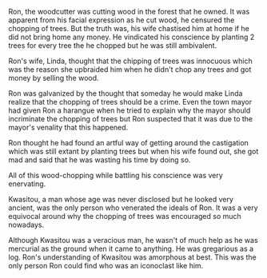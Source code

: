 
Ron, the woodcutter was cutting wood in the forest that he owned. It was apparent from his facial expression as he cut wood, he censured the chopping of trees. But the truth was, his wife chastised him at home if he did not bring home any money. He vindicated his conscience by planting 2 trees for every tree the he chopped but he was still ambivalent.

Ron's wife, Linda, thought that the chipping of trees was innocuous which was the reason she upbraided him when he didn't chop any trees and got money by selling the wood.

Ron was galvanized by the thought that someday he would make Linda realize that the chopping of trees should be a crime. Even the town mayor had given Ron a harangue when he tried to explain why the mayor should incriminate the chopping of trees but Ron suspected that it was due to the mayor's venality that this happened.

Ron thought he had found an artful way of getting around the castigation which was still extant by planting trees but when his wife found out, she got mad and said that he was wasting his time by doing so.

All of this wood-chopping while battling his conscience was very enervating.

Kwasitou, a man whose age was never disclosed but he looked very ancient, was the only person who venerated the ideals of Ron. It was a very equivocal around why the chopping of trees was encouraged so much nowadays.

Although Kwasitou was a veracious man, he wasn't of much help as he was mercurial as the ground when it came to anything. He was gregarious as a log. Ron's understanding of Kwasitou was amorphous at best. This was the only person Ron could find who was an iconoclast like him.
